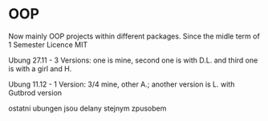 OOP
========
Now mainly OOP projects within different packages. Since the midle term of 1 Semester
Licence MIT

Ubung 27.11 - 3 Versions: one is mine, second one is with D.L. and third one is with a girl and H.

Ubung 11.12 - 1 Version: 3/4 mine, other A.; another version is L. with Gutbrod version

ostatni ubungen jsou delany stejnym zpusobem